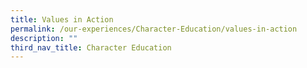 ```yaml
---
title: Values in Action
permalink: /our-experiences/Character-Education/values-in-action
description: ""
third_nav_title: Character Education
---
```

